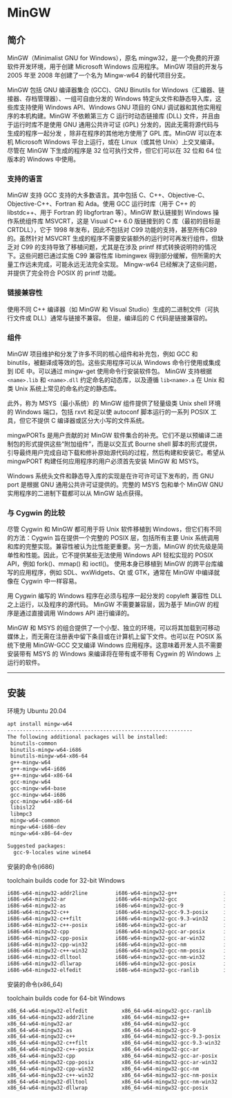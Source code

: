 # MinGW

## 简介

MinGW（Minimalist GNU for Windows），原名 mingw32，是一个免费的开源软件开发环境，用于创建 Microsoft Windows 应用程序。 MinGW 项目的开发与 2005 年至 2008 年创建了一个名为 Mingw-w64 的替代项目分支。

MinGW 包括 GNU 编译器集合 (GCC)、GNU Binutils for Windows（汇编器、链接器、存档管理器）、一组可自由分发的 Windows 特定头文件和静态导入库，这些库支持使用 Windows API、Windows GNU 项目的 GNU 调试器和其他实用程序的本机构建。MinGW 不依赖第三方 C 运行时动态链接库 (DLL) 文件，并且由于运行时库不是使用 GNU 通用公共许可证 (GPL) 分发的，因此无需将源代码与生成的程序一起分发 ，除非在程序的其他地方使用了 GPL 库。MinGW 可以在本机 Microsoft Windows 平台上运行，或在 Linux（或其他 Unix）上交叉编译。 尽管在 MinGW 下生成的程序是 32 位可执行文件，但它们可以在 32 位和 64 位版本的 Windows 中使用。

### 支持的语言

MinGW 支持 GCC 支持的大多数语言。其中包括 C、C++、Objective-C、Objective-C++、Fortran 和 Ada。使用 GCC 运行时库（用于 C++ 的 libstdc++、用于 Fortran 的 libgfortran 等）。MinGW 默认链接到 Windows 操作系统组件库 MSVCRT，这是 Visual C++ 6.0 版链接到的 C 库（最初的目标是 CRTDLL），它于 1998 年发布，因此不包括对 C99 功能的支持，甚至所有C89 的。虽然针对 MSVCRT 生成的程序不需要安装额外的运行时可再发行组件，但缺乏对 C99 的支持导致了移植问题，尤其是在涉及 printf 样式转换说明符的情况下。这些问题已通过实施 C99 兼容性库 libmingwex 得到部分缓解，但所需的大量工作远未完成，可能永远无法完全实现。 Mingw-w64 已经解决了这些问题，并提供了完全符合 POSIX 的 printf 功能。

### 链接兼容性

使用不同 C++ 编译器（如 MinGW 和 Visual Studio）生成的二进制文件（可执行文件或 DLL）通常与链接不兼容。 但是，编译后的 C 代码是链接兼容的。

### 组件

MinGW 项目维护和分发了许多不同的核心组件和补充包，例如 GCC 和 binutils，被翻译成等效的包。这些实用程序可以从 Windows 命令行使用或集成到 IDE 中。可以通过 mingw-get 使用命令行安装软件包。 MinGW 支持根据 `<name>.lib` 和 `<name>.dll` 约定命名的动态库，以及遵循 `lib<name>.a` 在 Unix 和类 Unix 系统上常见的命名约定的静态库。

此外，称为 MSYS（最小系统）的 MinGW 组件提供了轻量级类 Unix shell 环境的 Windows 端口，包括 rxvt 和足以使 autoconf 脚本运行的一系列 POSIX 工具，但它不提供 C 编译器或区分大小写的文件系统。

mingwPORTs 是用户贡献的对 MinGW 软件集合的补充。它们不是以预编译二进制包的形式提供这些“附加组件”，而是以交互式 Bourne shell 脚本的形式提供，引导最终用户完成自动下载和修补原始源代码的过程，然后构建和安装它。希望从 mingwPORT 构建任何应用程序的用户必须首先安装 MinGW 和 MSYS。

Windows 系统头文件和静态导入库的实现是在许可许可证下发布的，而 GNU port 是根据 GNU 通用公共许可证提供的。完整的 MSYS 包和单个 MinGW GNU 实用程序的二进制下载都可以从 MinGW 站点获得。

### 与 Cygwin 的比较

尽管 Cygwin 和 MinGW 都可用于将 Unix 软件移植到 Windows，但它们有不同的方法：Cygwin 旨在提供一个完整的 POSIX 层，包括所有主要 Unix 系统调用和库的完整实现。兼容性被认为比性能更重要。另一方面，MinGW 的优先级是简单性和性能。因此，它不提供某些无法使用 Windows API 轻松实现的 POSIX API，例如 fork()、mmap() 和 ioctl()。 使用本身已移植到 MinGW 的跨平台库编写的应用程序，例如 SDL、wxWidgets、Qt 或 GTK，通常在 MinGW 中编译就像在 Cygwin 中一样容易。

用 Cygwin 编写的 Windows 程序在必须与程序一起分发的 copyleft 兼容性 DLL 之上运行，以及程序的源代码。 MinGW 不需要兼容层，因为基于 MinGW 的程序是通过直接调用 Windows API 进行编译的。

MinGW 和 MSYS 的组合提供了一个小型、独立的环境，可以将其加载到可移动媒体上，而无需在注册表中留下条目或在计算机上留下文件。也可以在 POSIX 系统下使用 MinGW-GCC 交叉编译 Windows 应用程序。这意味着开发人员不需要安装带有 MSYS 的 Windows 来编译将在带有或不带有 Cygwin 的 Windows 上运行的软件。

---

## 安装

环境为 Ubuntu 20.04

```bash
apt install mingw-w64
------------------------------------------------------------
The following additional packages will be installed:
 binutils-common
 binutils-mingw-w64-i686
 binutils-mingw-w64-x86-64
 g++-mingw-w64
 g++-mingw-w64-i686
 g++-mingw-w64-x86-64
 gcc-mingw-w64
 gcc-mingw-w64-base
 gcc-mingw-w64-i686 
 gcc-mingw-w64-x86-64 
 libisl22 
 libmpc3 
 mingw-w64-common 
 mingw-w64-i686-dev 
 mingw-w64-x86-64-dev

Suggested packages:
  gcc-9-locales wine wine64


```

安装的命令(i686)

toolchain builds code for 32-bit Windows

```bash
i686-w64-mingw32-addr2line         i686-w64-mingw32-g++               i686-w64-mingw32-gcc-ranlib-posix  i686-w64-mingw32-ld
i686-w64-mingw32-ar                i686-w64-mingw32-gcc               i686-w64-mingw32-gcc-ranlib-win32  i686-w64-mingw32-ld.bfd
i686-w64-mingw32-as                i686-w64-mingw32-gcc-9             i686-w64-mingw32-gcc-win32         i686-w64-mingw32-nm
i686-w64-mingw32-c++               i686-w64-mingw32-gcc-9.3-posix     i686-w64-mingw32-gcov              i686-w64-mingw32-objcopy
i686-w64-mingw32-c++filt           i686-w64-mingw32-gcc-9.3-win32     i686-w64-mingw32-gcov-dump-posix   i686-w64-mingw32-objdump
i686-w64-mingw32-c++-posix         i686-w64-mingw32-gcc-ar            i686-w64-mingw32-gcov-dump-win32   i686-w64-mingw32-ranlib
i686-w64-mingw32-cpp               i686-w64-mingw32-gcc-ar-posix      i686-w64-mingw32-gcov-posix        i686-w64-mingw32-readelf
i686-w64-mingw32-cpp-posix         i686-w64-mingw32-gcc-ar-win32      i686-w64-mingw32-gcov-tool-posix   i686-w64-mingw32-size
i686-w64-mingw32-cpp-win32         i686-w64-mingw32-gcc-nm            i686-w64-mingw32-gcov-tool-win32   i686-w64-mingw32-strings
i686-w64-mingw32-c++-win32         i686-w64-mingw32-gcc-nm-posix      i686-w64-mingw32-gcov-win32        i686-w64-mingw32-strip
i686-w64-mingw32-dlltool           i686-w64-mingw32-gcc-nm-win32      i686-w64-mingw32-g++-posix         i686-w64-mingw32-windmc
i686-w64-mingw32-dllwrap           i686-w64-mingw32-gcc-posix         i686-w64-mingw32-gprof             i686-w64-mingw32-windres
i686-w64-mingw32-elfedit           i686-w64-mingw32-gcc-ranlib        i686-w64-mingw32-g++-win32         
```

安装的命令(x86_64)

toolchain builds code for 64-bit Windows

```bash
x86_64-w64-mingw32-elfedit           x86_64-w64-mingw32-gcc-ranlib        x86_64-w64-mingw32-g++-win32
x86_64-w64-mingw32-addr2line         x86_64-w64-mingw32-g++               x86_64-w64-mingw32-gcc-ranlib-posix  x86_64-w64-mingw32-ld
x86_64-w64-mingw32-ar                x86_64-w64-mingw32-gcc               x86_64-w64-mingw32-gcc-ranlib-win32  x86_64-w64-mingw32-ld.bfd
x86_64-w64-mingw32-as                x86_64-w64-mingw32-gcc-9             x86_64-w64-mingw32-gcc-win32         x86_64-w64-mingw32-nm
x86_64-w64-mingw32-c++               x86_64-w64-mingw32-gcc-9.3-posix     x86_64-w64-mingw32-gcov              x86_64-w64-mingw32-objcopy
x86_64-w64-mingw32-c++filt           x86_64-w64-mingw32-gcc-9.3-win32     x86_64-w64-mingw32-gcov-dump-posix   x86_64-w64-mingw32-objdump
x86_64-w64-mingw32-c++-posix         x86_64-w64-mingw32-gcc-ar            x86_64-w64-mingw32-gcov-dump-win32   x86_64-w64-mingw32-ranlib
x86_64-w64-mingw32-cpp               x86_64-w64-mingw32-gcc-ar-posix      x86_64-w64-mingw32-gcov-posix        x86_64-w64-mingw32-readelf
x86_64-w64-mingw32-cpp-posix         x86_64-w64-mingw32-gcc-ar-win32      x86_64-w64-mingw32-gcov-tool-posix   x86_64-w64-mingw32-size
x86_64-w64-mingw32-cpp-win32         x86_64-w64-mingw32-gcc-nm            x86_64-w64-mingw32-gcov-tool-win32   x86_64-w64-mingw32-strings
x86_64-w64-mingw32-c++-win32         x86_64-w64-mingw32-gcc-nm-posix      x86_64-w64-mingw32-gcov-win32        x86_64-w64-mingw32-strip
x86_64-w64-mingw32-dlltool           x86_64-w64-mingw32-gcc-nm-win32      x86_64-w64-mingw32-g++-posix         x86_64-w64-mingw32-windmc
x86_64-w64-mingw32-dllwrap           x86_64-w64-mingw32-gcc-posix         x86_64-w64-mingw32-gprof             x86_64-w64-mingw32-windres
```



